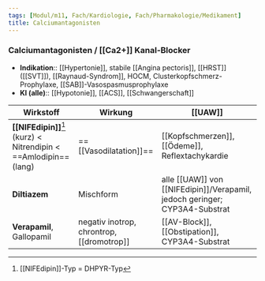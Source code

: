 ```yaml
---
tags: [Modul/m11, Fach/Kardiologie, Fach/Pharmakologie/Medikament]
title: Calciumantagonisten
---
```

### Calciumantagonisten / [[Ca2+]] Kanal-Blocker
- **Indikation**:: [[Hypertonie]], stabile [[Angina pectoris]], [[HRST]] ([[SVT]]), [[Raynaud-Syndrom]], HOCM, Clusterkopfschmerz-Prophylaxe, [[SAB]]-Vasospasmusprophylaxe
- **KI (alle)**:: [[Hypotonie]], [[ACS]], [[Schwangerschaft]]

|Wirkstoff|Wirkung|[[UAW]]|
|-|-|-|
|**[[NIFEdipin]]**[^1] (kurz) < Nitrendipin < ==Amlodipin== (lang)|==[[Vasodilatation]]==|[[Kopfschmerzen]], [[Ödeme]], Reflextachykardie|
|**Diltiazem**|Mischform|alle [[UAW]] von [[NIFEdipin]]/Verapamil, jedoch geringer; CYP3A4-Substrat
|**Verapamil**, Gallopamil|negativ inotrop, chrontrop, [[dromotrop]]|[[AV-Block]], [[Obstipation]], CYP3A4-Substrat

[^1]: [[NIFEdipin]]-Typ = DHPYR-Typ